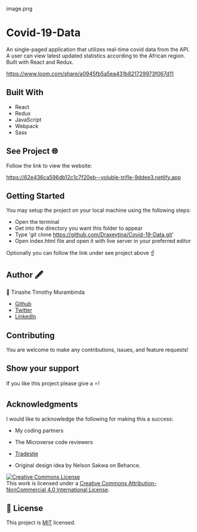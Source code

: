 image.png

# Covid-19-Data
An single-paged application that utilizes real-time covid data from the API. A user can view latest updated statistics according to the African region. Built with React and Redux.

https://www.loom.com/share/a0945fb5a5ea431b821729973f067d11

## Built With
- React
- Redux
- JavaScript
- Webpack
- Sass

## See Project 🌐
Follow the link to view the website:

https://62e436ca596db12c1c7f20eb--voluble-trifle-9ddee3.netlify.app

## Getting Started
You may setup the project on your local machine using the following steps:

- Open the terminal
- Get into the directory you want this folder to appear
- Type 'git clone https://github.com/Draxeytina/Covid-19-Data.git'
- Open index.html file and open it with live server in your preferred editor

Optionally you can follow the link under see project above ☝️

## Author 🖋️
👤 Tinashe Timothy Murambinda
* <a href="https://github.com/Draxeytina/">Github</a>
* <a href="https://twitter.com/tinamura2">Twitter</a>
* <a href="https://www.linkedin.com/in/timothy-tinashe-murambinda/">LinkedIn</a>

## Contributing
You are welcome to make any contributions, issues, and feature requests!

## Show your support
If you like this project please give a ⭐️!

## Acknowledgments
I would like to acknowledge the following for making this a success:
- My coding partners
- The Microverse code reviewers
- <a href="https://tradestie.com/apps/reddit/api/">Tradestie</a>

- Original design idea by Nelson Sakwa on Behance.

<a rel="license" href="http://creativecommons.org/licenses/by-nc/4.0/"><img alt="Creative Commons License" style="border-width:0" src="https://i.creativecommons.org/l/by-nc/4.0/88x31.png" /></a><br />This work is licensed under a <a rel="license" href="http://creativecommons.org/licenses/by-nc/4.0/">Creative Commons Attribution-NonCommercial 4.0 International License</a>.

## 📝 License

This project is [MIT](https://github.com/Draxeytina/Covid-19-Data/MIT.md) licensed.
